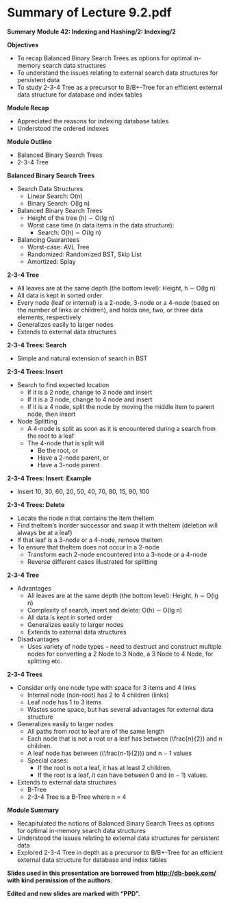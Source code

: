 #  Summary of Lecture 9.2.pdf 
**Summary**
**Module 42: Indexing and Hashing/2: Indexing/2**

**Objectives**

* To recap Balanced Binary Search Trees as options for optimal in-memory search data structures
* To understand the issues relating to external search data structures for persistent data
* To study 2-3-4 Tree as a precursor to B/B+-Tree for an efficient external data structure for database and index tables

**Module Recap**

* Appreciated the reasons for indexing database tables
* Understood the ordered indexes

**Module Outline**

* Balanced Binary Search Trees
* 2-3-4 Tree

**Balanced Binary Search Trees**

* Search Data Structures
    * Linear Search: O(n)
    * Binary Search: O(lg n)
* Balanced Binary Search Trees
    * Height of the tree (h) ∼ O(lg n)
    * Worst case time (n data items in the data structure):
        * Search: O(h) ∼ O(lg n)
* Balancing Guarantees
    * Worst-case: AVL Tree
    * Randomized: Randomized BST, Skip List
    * Amortized: Splay

**2-3-4 Tree**

* All leaves are at the same depth (the bottom level): Height, h ∼ O(lg n)
* All data is kept in sorted order
* Every node (leaf or internal) is a 2-node, 3-node or a 4-node (based on the number of links or children), and holds one, two, or three data elements, respectively
* Generalizes easily to larger nodes
* Extends to external data structures

**2-3-4 Trees: Search**

* Simple and natural extension of search in BST

**2-3-4 Trees: Insert**

* Search to find expected location
    * If it is a 2 node, change to 3 node and insert
    * If it is a 3 node, change to 4 node and insert
    * If it is a 4 node, split the node by moving the middle item to parent node, then insert
* Node Splitting
    * A 4-node is split as soon as it is encountered during a search from the root to a leaf
    * The 4-node that is split will
        * Be the root, or
        * Have a 2-node parent, or
        * Have a 3-node parent

**2-3-4 Trees: Insert: Example**

* Insert 10, 30, 60, 20, 50, 40, 70, 80, 15, 90, 100

**2-3-4 Trees: Delete**

* Locate the node n that contains the item theItem
* Find theItem’s inorder successor and swap it with theItem (deletion will always be at a leaf)
* If that leaf is a 3-node or a 4-node, remove theItem
* To ensure that theItem does not occur in a 2-node
    * Transform each 2-node encountered into a 3-node or a 4-node
    * Reverse different cases illustrated for splitting

**2-3-4 Tree**

* Advantages
    * All leaves are at the same depth (the bottom level): Height, h ∼ O(lg n)
    * Complexity of search, insert and delete: O(h) ∼ O(lg n)
    * All data is kept in sorted order
    * Generalizes easily to larger nodes
    * Extends to external data structures
* Disadvantages
    * Uses variety of node types – need to destruct and construct multiple nodes for converting a 2 Node to 3 Node, a 3 Node to 4 Node, for splitting etc.

**2-3-4 Trees**

* Consider only one node type with space for 3 items and 4 links
    * Internal node (non-root) has 2 to 4 children (links)
    * Leaf node has 1 to 3 items
    * Wastes some space, but has several advantages for external data structure
* Generalizes easily to larger nodes
    * All paths from root to leaf are of the same length
    * Each node that is not a root or a leaf has between \(\frac{n}{2}\) and n children.
    * A leaf node has between \((\frac{n-1}{2})\) and n − 1 values
    * Special cases:
        * If the root is not a leaf, it has at least 2 children.
        * If the root is a leaf, it can have between 0 and (n − 1) values.
* Extends to external data structures
    * B-Tree
    * 2-3-4 Tree is a B-Tree where n = 4

**Module Summary**

* Recapitulated the notions of Balanced Binary Search Trees as options for optimal in-memory search data structures
* Understood the issues relating to external data structures for persistent data
* Explored 2-3-4 Tree in depth as a precursor to B/B+-Tree for an efficient external data structure for database and index tables

**Slides used in this presentation are borrowed from http://db-book.com/ with kind permission of the authors.**

**Edited and new slides are marked with “PPD”.**
